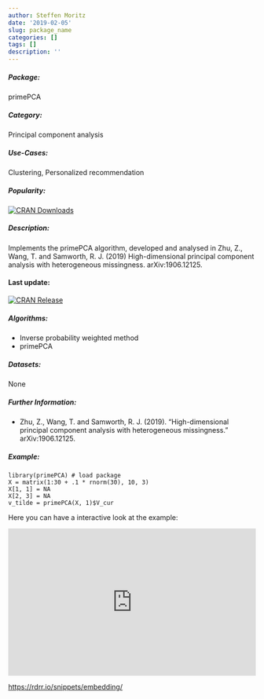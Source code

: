 ```yaml
---
author: Steffen Moritz
date: '2019-02-05'
slug: package_name
categories: []
tags: []
description: ''
---
```



##### Package: 
primePCA <!-- Replace <name_of_package> by the package name-->

##### Category:
Principal component analysis <!-- Replace <category> by the category (e.g. Time Series Imputation, Regression, Classification, etc.) -->

##### Use-Cases:
Clustering, Personalized recommendation <!-- Replace <use_cases> by one or more examples (e.g. Imputation for Sensor Recordings, Prediction on incomplete health/ecology/... records, etc.) -->

##### Popularity:
[![CRAN Downloads](https://cranlogs.r-pkg.org/badges/primePCA)](https://cran.r-project.org/package=primePCA) <!-- Replace the two instances of <pkg> by the CRAN package name-->

##### Description:
Implements the primePCA algorithm, developed and analysed in Zhu, Z., Wang, T. and Samworth, R. J. (2019) High-dimensional principal component analysis with heterogeneous missingness. arXiv:1906.12125. <!-- Add short description (<10 lines) on main functionalities and caracteristics of the packages-->

#### Last update:
[![CRAN Release](https://www.r-pkg.org/badges/last-release/primePCA
)](https://cran.r-project.org/package=primePCA) <!-- Replace the two instances of <pkg> by the CRAN package name-->

##### Algorithms:
- Inverse probability weighted method 
- primePCA <!-- List the algorithms used/implemented in this package-->


##### Datasets:
None <!-- List the datasets used in this package-->

##### Further Information:
- Zhu, Z., Wang, T. and Samworth, R. J. (2019). “High-dimensional principal component analysis with heterogeneous missingness.” arXiv:1906.12125. <!-- If available, provide related publications or other links (e.g. vignettes)-->

##### Example:
~~~~ 
library(primePCA) # load package
X = matrix(1:30 + .1 * rnorm(30), 10, 3)
X[1, 1] = NA
X[2, 3] = NA
v_tilde = primePCA(X, 1)$V_cur
~~~~


Here you can have a interactive look at the example:
<!-- How to generate an embedded R example that can be run on the website:
	 1) Go to https://rdrr.io/snippets/embedding/
	 2) Copy the short R example above in the dedicated box.
	 3) Click on "Generate embed code"
	 4) Copy the resulting code directly here below (something like "<iframe width='100% ... </iframe>")
-->
<iframe width='100%' height='300' src='https://rdrr.io/snippets/embed/?code=library(primePCA)%20%23%20load%20package%0AX%20%3D%20matrix(1%3A30%20%2B%20.1%20*%20rnorm(30)%2C%2010%2C%203)%0AX%5B1%2C%201%5D%20%3D%20NA%0AX%5B2%2C%203%5D%20%3D%20NA%0Av_tilde%20%3D%20primePCA(X%2C%201)%24V_cur%0A' frameborder='0'></iframe>

 https://rdrr.io/snippets/embedding/ 
